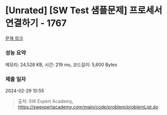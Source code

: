 # [Unrated] [SW Test 샘플문제] 프로세서 연결하기 - 1767 

[문제 링크](https://swexpertacademy.com/main/code/problem/problemDetail.do?contestProbId=AV4suNtaXFEDFAUf) 

### 성능 요약

메모리: 24,528 KB, 시간: 219 ms, 코드길이: 5,600 Bytes

### 제출 일자

2024-02-29 10:55



> 출처: SW Expert Academy, https://swexpertacademy.com/main/code/problem/problemList.do
